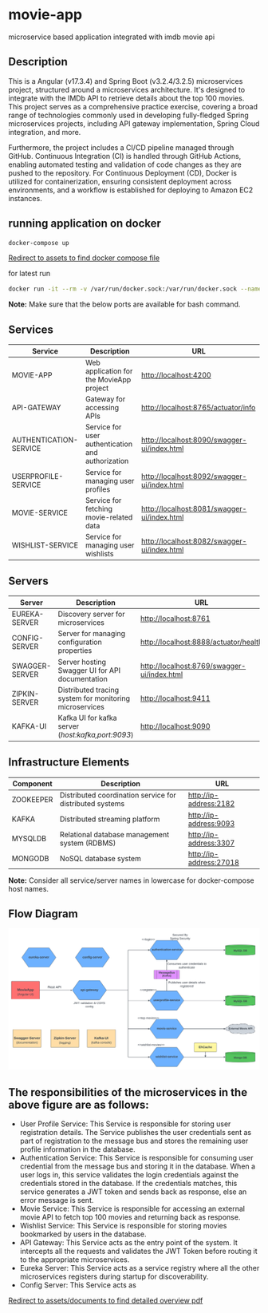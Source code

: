 # movie-app

microservice based application integrated with imdb movie api

## Description

This is a Angular (v17.3.4) and Spring Boot (v3.2.4/3.2.5) microservices project, structured around a microservices architecture. It's designed to integrate with the IMDb API to retrieve details about the top 100 movies. This project serves as a comprehensive practice exercise, covering a broad range of technologies commonly used in developing fully-fledged Spring microservices projects, including API gateway implementation, Spring Cloud integration, and more.

Furthermore, the project includes a CI/CD pipeline managed through GitHub. Continuous Integration (CI) is handled through GitHub Actions, enabling automated testing and validation of code changes as they are pushed to the repository. For Continuous Deployment (CD), Docker is utilized for containerization, ensuring consistent deployment across environments, and a workflow is established for deploying to Amazon EC2 instances.

## running application on docker

```bash
docker-compose up
```

[Redirect to assets to find docker compose file](assets/docker-compose.yml)

for latest run

```bash
docker run -it --rm -v /var/run/docker.sock:/var/run/docker.sock --name my-movie-compose-container tejajagadeep/docker-compose-movie-container
```

**Note:** Make sure that the below ports are available for bash command.

## Services

| Service                | Description                                       | URL                                                                                        |
| ---------------------- | ------------------------------------------------- | ------------------------------------------------------------------------------------------ |
| MOVIE-APP              | Web application for the MovieApp project          | [http://localhost:4200](http://localhost:4200)                                             |
| API-GATEWAY            | Gateway for accessing APIs                        | [http://localhost:8765/actuator/info](http://localhost:8765/actuator/info)                 |
| AUTHENTICATION-SERVICE | Service for user authentication and authorization | [http://localhost:8090/swagger-ui/index.html](http://localhost:8090/swagger-ui/index.html) |
| USERPROFILE-SERVICE    | Service for managing user profiles                | [http://localhost:8092/swagger-ui/index.html](http://localhost:8092/swagger-ui/index.html) |
| MOVIE-SERVICE          | Service for fetching movie-related data           | [http://localhost:8081/swagger-ui/index.html](http://localhost:8081/swagger-ui/index.html) |
| WISHLIST-SERVICE       | Service for managing user wishlists               | [http://localhost:8082/swagger-ui/index.html](http://localhost:8082/swagger-ui/index.html) |

## Servers

| Server         | Description                                             | URL                                                                                        |
| -------------- | ------------------------------------------------------- | ------------------------------------------------------------------------------------------ |
| EUREKA-SERVER  | Discovery server for microservices                      | [http://localhost:8761](http://localhost:8761)                                             |
| CONFIG-SERVER  | Server for managing configuration properties            | [http://localhost:8888/actuator/health](http://localhost:8888/actuator/health)             |
| SWAGGER-SERVER | Server hosting Swagger UI for API documentation         | [http://localhost:8769/swagger-ui/index.html](http://localhost:8769/swagger-ui/index.html) |
| ZIPKIN-SERVER  | Distributed tracing system for monitoring microservices | [http://localhost:9411](http://localhost:9411)                                             |
| KAFKA-UI       | Kafka UI for kafka server (_host:kafka,port:9093_)      | [http://localhost:9090](http://localhost:9090)                                             |

## Infrastructure Elements

| Component | Description                                              | URL                                               |
| --------- | -------------------------------------------------------- | ------------------------------------------------- |
| ZOOKEEPER | Distributed coordination service for distributed systems | [http://ip-address:2182](http://127.0.0.1:2182)   |
| KAFKA     | Distributed streaming platform                           | [http://ip-address:9093](http://127.0.0.1:9093)   |
| MYSQLDB   | Relational database management system (RDBMS)            | [http://ip-address:3307](http://127.0.0.1:3307)   |
| MONGODB   | NoSQL database system                                    | [http://ip-address:27018](http://127.0.0.1:27018) |

**Note:** Consider all service/server names in lowercase for docker-compose host names.

## Flow Diagram

[![Flow Diagram for services](/assets/images/application-flow-diagram.png)](https://github.com/tejajagadeep/movie-app/blob/main/assets/images/application-flow-diagram.png)

## The responsibilities of the microservices in the above figure are as follows:

- User Profile Service: This Service is responsible for storing user registration details. The Service publishes the user credentials sent as part of registration to the message bus and stores the remaining user profile information in the database.
- Authentication Service: This Service is responsible for consuming user credential from the message bus and storing it in the database. When a user logs in, this service validates the login credentials against the credentials stored in the database. If the credentials matches, this service generates a JWT token and sends back as response, else an error message is sent.
- Movie Service: This Service is responsible for accessing an external movie API to fetch top 100 movies and returning back as response.
- Wishlist Service: This Service is responsible for storing movies bookmarked by users in the database.
- API Gateway: This Service acts as the entry point of the system. It intercepts all the requests and validates the JWT Token before routing it to the appropriate microservices.
- Eureka Server: This Service acts as a service registry where all the other microservices registers during startup for discoverability.
- Config Server: This Service acts as

[Redirect to assets/documents to find detailed overview pdf](assets/documents/MovieApp.pdf)
